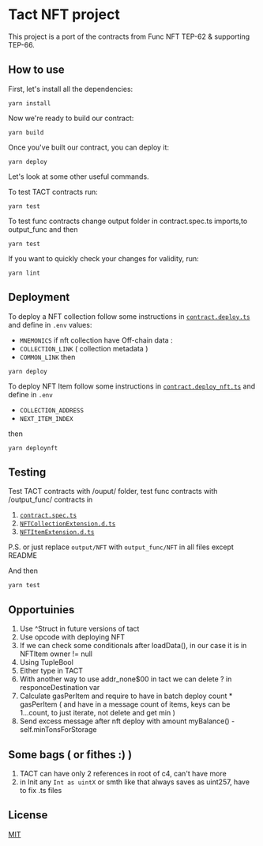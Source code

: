 # Tact NFT project

This project is a port of the contracts from Func NFT TEP-62 & supporting TEP-66.

## How to use

First, let's install all the dependencies:

```shell
yarn install
```

Now we're ready to build our contract:

```shell
yarn build
```

Once you've built our contract, you can deploy it:

```shell
yarn deploy
```

Let's look at some other useful commands.

To test TACT contracts run:

```shell
yarn test
```

To test func contracts change output folder in contract.spec.ts imports,to output_func and then 
```shell
yarn test 
``` 


If you want to quickly check your changes for validity, run:

```shell
yarn lint
```

## Deployment

To deploy a NFT collection follow some instructions in [`contract.deploy.ts`](./sources/contract.deploy.ts) and define in `.env` values:
- `MNEMONICS` 
if nft collection have Off-chain data : 
- `COLLECTION_LINK` ( collection metadata )
- `COMMON_LINK` 
then 
```shell 
yarn deploy
```

To deploy NFT Item follow some instructions in [`contract.deploy_nft.ts`](./sources/contract.deploy_nft.ts) and define in `.env`
- `COLLECTION_ADDRESS`
- `NEXT_ITEM_INDEX`

then 
```shell 
yarn deploynft
```

## Testing

Test TACT contracts with /ouput/ folder, test func contracts with /output_func/ contracts in 
1) [`contract.spec.ts`](./sources/contract.spec.ts) 
2) [`NFTCollectionExtension.d.ts`](./sources/utils/NFTCollectionExtension.d.ts) 
3) [`NFTItemExtension.d.ts`](./sources/utils/NFTItemExtension.d.ts) 

P.S. or just replace `output/NFT` with `output_func/NFT` in all files except README

And then 

```shell 
yarn test
```

## Opportuinies 
1) Use ^Struct in future versions of tact
2) Use opcode with deploying NFT 
3) If we can check some conditionals after loadData(), in our case it is in NFTItem owner != null
4) Using TupleBool 
5) Either type in TACT
6) With another way to use addr_none$00 in tact we can delete ? in responceDestination var  
7) Calculate gasPerItem and require to have in batch deploy count * gasPerItem ( and have in a message count of items, keys can be 1...count, to just iterate, not delete and get min ) 
8) Send excess message after nft deploy with amount myBalance() - self.minTonsForStorage

## Some bags ( or fithes :) ) 
1) TACT can have only 2 references in root of c4, can't have more 
2) in Init any `Int as uintX` or smth like that always saves as uint257, have to fix .ts files 

## License

[MIT](./LICENSE)
